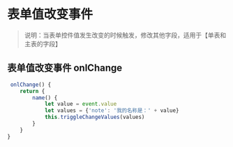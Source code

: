 # 表单值改变事件

> 说明：当表单控件值发生改变的时候触发，修改其他字段，适用于【单表和主表的字段】

## 表单值改变事件 onlChange

```js
 onlChange() {
    return {
        name() {
            let value = event.value
            let values = {'note': '我的名称是：' + value}
            this.triggleChangeValues(values)
        }
    }
}
```